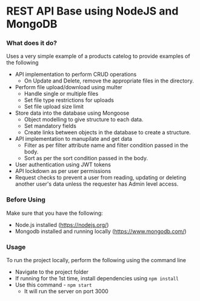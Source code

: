 # REST API Base using NodeJS and MongoDB

### What does it do?

Uses a very simple example of a products catelog to provide examples of the following
* API implementation to perform CRUD operations
    * On Update and Delete, remove the appropriate files in the directory.
* Perform file upload/download using multer
    * Handle single or multiple files
    * Set file type restrictions for uploads
    * Set file upload size limit
* Store data into the database using Mongoose
    * Object modelling to give structure to each data.
    * Set mandatory fields
    * Create links between objects in the database to create a structure.
* API implementation to manupilate and get data
    * Filter as per filter attribute name and filter condition passed in the body.
    * Sort as per the sort condition passed in the body.
* User authentication using JWT tokens
* API lockdown as per user permissions
* Request checks to prevent a user from reading, updating or deleting another user's data unless the requester has Admin level access.

### Before Using

Make sure that you have the following:
* Node.js installed (https://nodejs.org/)
* Mongodb installed and running locally (https://www.mongodb.com/)

### Usage

To run the project locally, perform the following using the command line
* Navigate to the project folder
* If running for the 1st time, install dependencies using ```npm install```
* Use this command - ```npm start```
    * It will run the server on port 3000